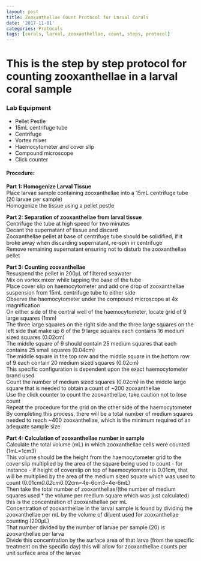 ```yaml
---
layout: post  
title: Zooxanthellae Count Protocol for Larval Corals  
date: '2017-11-01'  
categories: Protocols  
tags: [corals, larval, zooxanthellae, count, steps, protocol]  
---
```

# This is the step by step protocol for counting zooxanthellae in a larval coral sample  
### Lab Equipment  
* Pellet Pestle  
* 15mL centrifuge tube  
* Centrifuge  
* Vortex mixer  
* Haemocytometer and cover slip  
* Compound microscope  
* Click counter  

#### Procedure:

**Part 1: Homogenize Larval Tissue**  
Place larvae sample containing zooxanthellae into a 15mL centrifuge tube (20 larvae per sample)  
Homogenize the tissue using a pellet pestle  

**Part 2: Separation of zooxanthellae from larval tissue**  
Centrifuge the tube at high speed for two minutes  
Decant the supernatant of tissue and discard  
Zooxanthellae pellet at base of centrifuge tube should be solidified, if it broke away when discarding supernatant, re-spin in centrifuge  
Remove remaining supernatant ensuring not to disturb the zooxanthellae pellet  

**Part 3: Counting zooxanthellae**  
Resuspend the pellet in 200µL of filtered seawater  
Mix on vortex mixer while tapping the base of the tube  
Place cover slip on haemocytometer and add one drop of zooxanthellae suspension from 15mL centrifuge tube to either side   
Observe the haemocytometer under the compound microscope at 4x magnification  
On either side of the central well of the haemocytometer, locate grid of 9 large squares (1mm)  
The three large squares on the right side and the three large squares on the left side that make up 6 of the 9 large squares each contains 16 medium sized squares (0.02cm)  
The middle square of 9 should contain 25 medium squares that each contains 25 small squares (0.04cm)  
The middle square in the top row and the middle square in the bottom row of 9 each contain 20 medium sized squares (0.02cm)  
This specific configuration is dependent upon the exact haemocytometer brand used  
Count the number of medium sized squares (0.02cm) in the middle large square that is needed to obtain a count of ~200 zooxanthellae      
Use the click counter to count the zooxanthellae, take caution not to lose count  
Repeat the procedure for the grid on the other side of the haemocytometer  
By completing this process, there will be a total number of medium squares needed to reach ~400 zooxanthellae, which is the minimum required of an adequate sample size  

**Part 4: Calculation of zooxanthellae number in sample**  
Calculate the total volume (mL) in which zooxanthellae cells were counted (1mL=1cm3)  
This volume should be the height from the haemocytometer grid to the cover slip multiplied by the area of the square being used to count - for instance - if height of coverslip on top of haemocytometer is 0.01cm, that will be multiplied by the area of the medium sized square which was used to count (0.01cm*0.02cm*0.02cm=4e-6cm3=4e-6mL)  
Then take the total number of zooxanthellae/(the number of medium squares used * the volume per medium square which was just calculated) this is the concentration of zooxanthellae per mL  
Concentration of zooxanthellae in the larval sample is found by dividing the zooxanthellae per mL by the volume of diluent used for zooxanthellae counting (200µL)   
That number divided by the number of larvae per sample (20) is zooxanthellae per larva  
Divide this concentration by the surface area of that larva (from the specific treatment on the specific day) this will allow for zooxanthellae counts per unit surface area of the larvae
